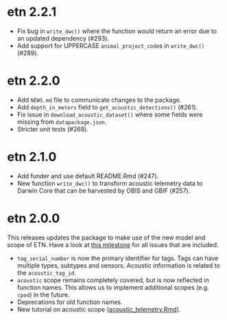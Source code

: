 # etn 2.2.1

* Fix bug in `write_dwc()` where the function would return an error due to an updated dependency (#293).
* Add support for UPPERCASE `animal_project_code`s in `write_dwc()` (#289).

# etn 2.2.0

* Add `NEWS.md` file to communicate changes to the package.
* Add `depth_in_meters` field to `get_acoustic_detections()` (#261).
* Fix issue in `download_acoustic_dataset()` where some fields were missing from `datapackage.json`.
* Stricter unit tests (#268).

# etn 2.1.0

* Add funder and use default README.Rmd (#247).
* New function `write_dwc()` to transform acoustic telemetry data to Darwin Core that can be harvested by OBIS and GBIF (#257).

# etn 2.0.0

This releases updates the package to make use of the new model and scope of ETN. Have a look at [this milestone](https://github.com/inbo/etn/milestone/2) for all issues that are included.

* `tag_serial_number` is now the primary identifier for tags. Tags can have multiple types, subtypes and sensors. Acoustic information is related to the `acoustic_tag_id`.
* `acoustic` scope remains completely covered, but is now reflected in function names. This allows us to implement additional scopes (e.g. `cpod`) in the future.
* Deprecations for old function names.
* New tutorial on acoustic scope ([acoustic_telemetry.Rmd](https://github.com/inbo/etn/blob/main/vignettes/acoustic_telemetry.Rmd)).
